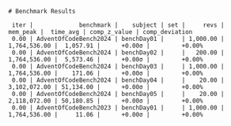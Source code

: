     # Benchmark Results
    
     iter |             benchmark |    subject | set |     revs |     mem_peak |  time_avg | comp_z_value | comp_deviation 
     0.00 | AdventOfCodeBench2024 | benchDay01 |     | 1,000.00 | 1,764,536.00 |  1,057.91 |      +0.00σ |         +0.00% 
     0.00 | AdventOfCodeBench2024 | benchDay02 |     |   200.00 | 1,764,536.00 |  5,573.46 |      +0.00σ |         +0.00% 
     0.00 | AdventOfCodeBench2024 | benchDay03 |     | 1,000.00 | 1,764,536.00 |    171.06 |      +0.00σ |         +0.00% 
     0.00 | AdventOfCodeBench2024 | benchDay04 |     |    20.00 | 3,102,072.00 | 51,134.00 |      +0.00σ |         +0.00% 
     0.00 | AdventOfCodeBench2024 | benchDay05 |     |    20.00 | 2,118,072.00 | 50,180.85 |      +0.00σ |         +0.00% 
     0.00 | AdventOfCodeBench2023 | benchDay01 |     | 1,000.00 | 1,764,536.00 |     11.06 |      +0.00σ |         +0.00% 